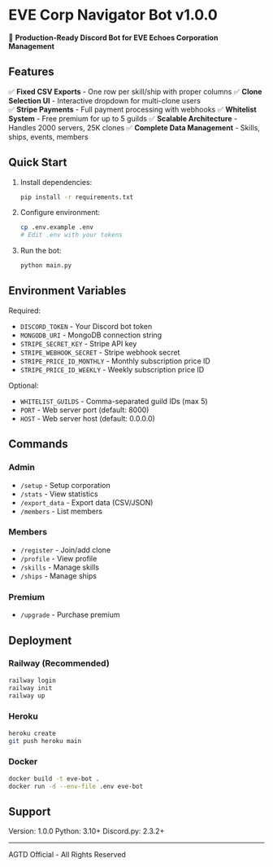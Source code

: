# EVE Corp Navigator Bot v1.0.0

🚀 **Production-Ready Discord Bot for EVE Echoes Corporation Management**

## Features

✅ **Fixed CSV Exports** - One row per skill/ship with proper columns
✅ **Clone Selection UI** - Interactive dropdown for multi-clone users  
✅ **Stripe Payments** - Full payment processing with webhooks
✅ **Whitelist System** - Free premium for up to 5 guilds
✅ **Scalable Architecture** - Handles 2000 servers, 25K clones
✅ **Complete Data Management** - Skills, ships, events, members

## Quick Start

1. Install dependencies:
   ```bash
   pip install -r requirements.txt
   ```

2. Configure environment:
   ```bash
   cp .env.example .env
   # Edit .env with your tokens
   ```

3. Run the bot:
   ```bash
   python main.py
   ```

## Environment Variables

Required:
- `DISCORD_TOKEN` - Your Discord bot token
- `MONGODB_URI` - MongoDB connection string
- `STRIPE_SECRET_KEY` - Stripe API key
- `STRIPE_WEBHOOK_SECRET` - Stripe webhook secret
- `STRIPE_PRICE_ID_MONTHLY` - Monthly subscription price ID
- `STRIPE_PRICE_ID_WEEKLY` - Weekly subscription price ID

Optional:
- `WHITELIST_GUILDS` - Comma-separated guild IDs (max 5)
- `PORT` - Web server port (default: 8000)
- `HOST` - Web server host (default: 0.0.0.0)

## Commands

### Admin
- `/setup` - Setup corporation
- `/stats` - View statistics  
- `/export_data` - Export data (CSV/JSON)
- `/members` - List members

### Members
- `/register` - Join/add clone
- `/profile` - View profile
- `/skills` - Manage skills
- `/ships` - Manage ships

### Premium
- `/upgrade` - Purchase premium

## Deployment

### Railway (Recommended)
```bash
railway login
railway init
railway up
```

### Heroku
```bash
heroku create
git push heroku main
```

### Docker
```bash
docker build -t eve-bot .
docker run -d --env-file .env eve-bot
```

## Support

Version: 1.0.0
Python: 3.10+
Discord.py: 2.3.2+

---
AGTD Official - All Rights Reserved

